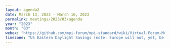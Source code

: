 ```yaml
---
layout: agenda2
date: March 13, 2023 - March 16, 2023
permalink: meetings/2023/03/agenda
year: "2023"
month: "03"
webex: "https://github.com/mpi-forum/mpi-standard/wiki/Virtual-Forum-Meeting-Information"
timezone: "US Eastern Daylight Savings (note: Europe will not, yet, be on Daylight Savings)"
---
```


